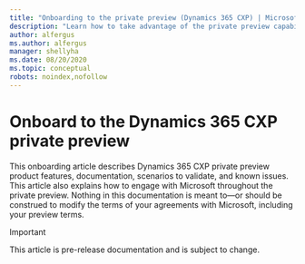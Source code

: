 ```yaml
---
title: "Onboarding to the private preview (Dynamics 365 CXP) | Microsoft Docs"
description: "Learn how to take advantage of the private preview capabilities of Dynamics 365 CXP."
author: alfergus
ms.author: alfergus
manager: shellyha
ms.date: 08/20/2020
ms.topic: conceptual
robots: noindex,nofollow
---
```


# Onboard to the Dynamics 365 CXP private preview

This onboarding article describes Dynamics 365 CXP private preview product features, documentation, scenarios to validate, and known issues. This article also explains how to engage with Microsoft throughout the private preview. Nothing in this documentation is meant to—or should be construed to modify the terms of your agreements with Microsoft, including your preview terms.

> [!IMPORTANT]
> This article is pre-release documentation and is subject to change.